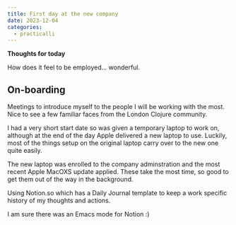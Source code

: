 ```yaml
---
title: First day at the new company
date: 2023-12-04
categories:
  - practicalli
---
```


**Thoughts for today**

How does it feel to be employed... wonderful.

<!-- more -->


## On-boarding

Meetings to introduce myself to the people I will be working with the most.  Nice to see a few familiar faces from the London Clojure community.

I had a very short start date so was given a temporary laptop to work on, although at the end of the day Apple delivered a new laptop to use.  Luckily, most of the things setup on the original laptop carry over to the new one quite easily.

The new laptop was enrolled to the company adminstration and the most recent Apple MacOXS update applied.  These take the most time, so good to get them out of the way in the background.

Using Notion.so which has a Daily Journal template to keep a work specific history of my thoughts and actions.

I am sure there was an Emacs mode for Notion :)

